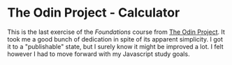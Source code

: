 # The Odin Project - Calculator

This is the last exercise of the _Foundations_ course from [The Odin Project](https://www.theodinproject.com/). It took me a good bunch of dedication in spite of its apparent simplicity. I got it to a "publishable" state, but I surely know it might be improved a lot. I felt however I had to move forward with my Javascript study goals.
